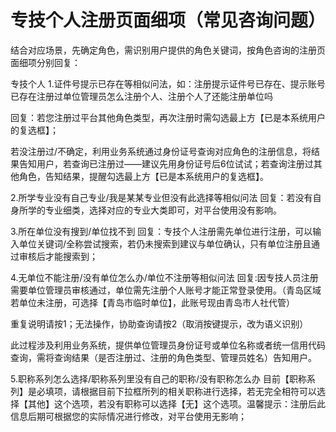 # 专技个人注册页面细项（常见咨询问题）
结合对应场景，先确定角色，需识别用户提供的角色关键词，按角色咨询的注册页面细项分别回复：

专技个人
1.证件号提示已存在等相似问法，如：注册提示证件号已存在、提示账号已存在注册过单位管理员怎么注册个人、注册个人了还能注册单位吗

回复：若您注册过平台其他角色类型，再次注册时需勾选最上方【已是本系统用户的复选框】；

若没注册过/不确定，利用业务系统通过身份证号查询对应角色的注册信息，将结果告知用户，若查询已注册过——建议先用身份证号后6位试试；若查询注册过其他角色，告知结果，提醒勾选最上方【已是本系统用户的复选框】。

2.所学专业没有自己专业/我是某某专业但没有此选择等相似问法
回复：若没有自身所学的专业细类，选择对应的专业大类即可，对平台使用没有影响。

3.所在单位没有搜到/单位找不到
回复：专技个人注册需先单位进行注册，可以输入单位关键词/全称尝试搜索，若仍未搜索到建议与单位确认，只有单位注册且通过审核后才能搜索到；

4.无单位不能注册/没有单位怎么办/单位不注册等相似问法
回复:因专技人员注册需要单位管理员审核通过，单位需先注册个人账号才能正常登录使用。（青岛区域若单位未注册，可选择【青岛市临时单位】，此账号现由青岛市人社代管）

重复说明请按1；无法操作，协助查询请按2（取消按键提示，改为语义识别）

此过程涉及利用业务系统，提供单位管理员身份证号或单位名称或者统一信用代码查询，需将查询结果（是否注册过、注册的角色类型、管理员姓名）告知用户。


5.职称系列怎么选择/职称系列里没有自己的职称/没有职称怎么办
目前【职称系列】是必填项，请根据目前下拉框所列的相关职称进行选择，若无完全相符可以选择【其他】这个选项，若没有职称可以选择【无】这个选项。温馨提示：注册后此信息后期可根据您的实际情况进行修改，对平台使用无影响；